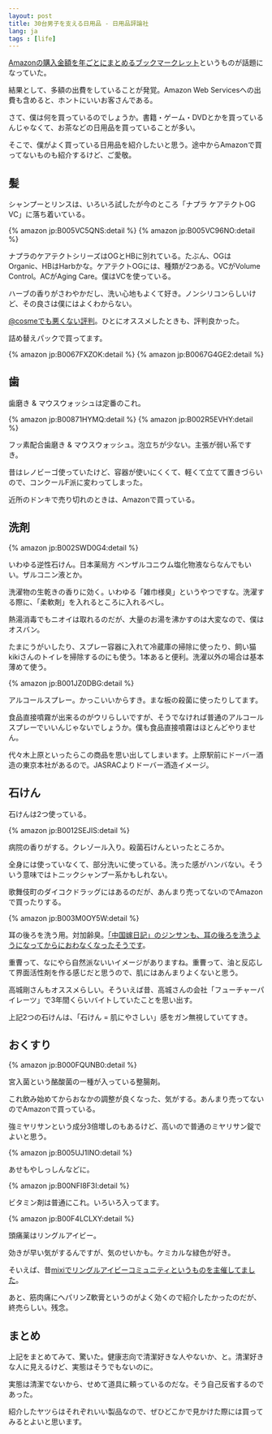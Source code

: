 ```yaml
---
layout: post
title: 30台男子を支える日用品 - 日用品評論社
lang: ja
tags : [life]
---
```

<a href="http://moroya.hatenablog.jp/entry/2013/06/03/225935">Amazonの購入金額を年ごとにまとめるブックマークレット</a>というものが話題になっていた。

結果として、多額の出費をしていることが発覚。Amazon Web Servicesへの出費も含めると、ホントにいいお客さんである。

さて、僕は何を買っているのでしょうか。書籍・ゲーム・DVDとかを買っているんじゃなくて、お茶などの日用品を買っていることが多い。

そこで、僕がよく買っている日用品を紹介したいと思う。途中からAmazonで買ってないものも紹介するけど、ご愛敬。

## 髪

シャンプーとリンスは、いろいろ試したが今のところ「ナプラ ケアテクトOG VC」に落ち着いている。

{% amazon jp:B005VC5QNS:detail %}
{% amazon jp:B005VC96NO:detail %}

ナプラのケアテクトシリーズはOGとHBに別れている。たぶん、OGはOrganic、HBはHarbかな。ケアテクトOGには、種類が2つある。VCがVolume Control。ACがAging Care。僕はVCを使っている。

ハーブの香りがさわやかだし、洗い心地もよくて好き。ノンシリコンらしいけど、その良さは僕にはよくわからない。

<a href="http://www.cosme.net/product/product_id/10033293/top">@cosmeでも悪くない評判</a>。ひとにオススメしたときも、評判良かった。

詰め替えパックで買ってます。

{% amazon jp:B0067FXZOK:detail %}
{% amazon jp:B0067G4GE2:detail %}

## 歯

歯磨き & マウスウォッシュは定番のこれ。

{% amazon jp:B00871HYMQ:detail %}
{% amazon jp:B002R5EVHY:detail %}

フッ素配合歯磨き & マウスウォッシュ。泡立ちが少ない。主張が弱い系ですき。

昔はレノビーゴ使っていたけど、容器が使いにくくて、軽くて立てて置きづらいので、コンクールF派に変わってしまった。

近所のドンキで売り切れのときは、Amazonで買っている。

## 洗剤

{% amazon jp:B002SWD0G4:detail %}

いわゆる逆性石けん。日本薬局方 ベンザルコニウム塩化物液ならなんでもいい。ザルコニン液とか。

洗濯物の生乾きの香りに効く。いわゆる「雑巾様臭」というやつですな。洗濯する際に、「柔軟剤」を入れるところに入れるべし。

熱湯消毒でもニオイは取れるのだが、大量のお湯を沸かすのは大変なので、僕はオスバン。

たまにうがいしたり、スプレー容器に入れて冷蔵庫の掃除に使ったり、飼い猫kikiさんのトイレを掃除するのにも使う。1本あると便利。洗濯以外の場合は基本薄めて使う。

{% amazon jp:B001JZ0DBG:detail %}

アルコールスプレー。かっこいいからすき。まな板の殺菌に使ったりしてます。

食品直接噴霧が出来るのがウリらしいですが、そうでなければ普通のアルコールスプレーでいいんじゃないでしょうか。僕も食品直接噴霧はほとんどやりません。

代々木上原といったらこの商品を思い出してしまいます。上原駅前にドーバー酒造の東京本社があるので。JASRACよりドーバー酒造イメージ。

## 石けん

石けんは2つ使っている。

{% amazon jp:B0012SEJIS:detail %}

病院の香りがする。クレゾール入り。殺菌石けんといったところか。

全身には使っていなくて、部分洗いに使っている。洗った感がハンバない。そういう意味ではトニックシャンプー系かもしれない。

歌舞伎町のダイコクドラッグにはあるのだが、あんまり売ってないのでAmazonで買ったりする。

{% amazon jp:B003M0OY5W:detail %}

耳の後ろを洗う用。対加齢臭。<a href="http://blog.livedoor.jp/keumaya-china/archives/51457896.html">「中国嫁日記」のジンサンも、耳の後ろを洗うようになってからにおわなくなったそうです</a>。

重曹って、なにやら自然派ないいイメージがありますね。重曹って、油と反応して界面活性剤を作る感じだと思うので、肌にはあんまりよくないと思う。

高城剛さんもオススメらしい。そういえば昔、高城さんの会社「フューチャーパイレーツ」で3年間くらいバイトしていたことを思い出す。

上記2つの石けんは、「石けん = 肌にやさしい」感をガン無視していてすき。

## おくすり

{% amazon jp:B000FQUNB0:detail %}

宮入菌という酪酸菌の一種が入っている整腸剤。

これ飲み始めてからおなかの調整が良くなった、気がする。あんまり売ってないのでAmazonで買っている。

強ミヤリサンという成分3倍増しのもあるけど、高いので普通のミヤリサン錠でよいと思う。

{% amazon jp:B005UJ1INO:detail %}

あせもやしっしんなどに。

{% amazon jp:B00NFI8F3I:detail %}

ビタミン剤は普通にこれ。いろいろ入ってます。

{% amazon jp:B00F4LCLXY:detail %}

頭痛薬はリングルアイビー。

効きが早い気がするんですが、気のせいかも。ケミカルな緑色が好き。

そいえば、昔<a href="http://mixi.jp/view_community.pl?id=43125">mixiでリングルアイビーコミュニティというものを主催してました</a>。

あと、筋肉痛にヘパリンZ軟膏というのがよく効くので紹介したかったのだが、終売らしい。残念。

## まとめ

上記をまとめてみて、驚いた。健康志向で清潔好きな人やないか、と。清潔好きな人に見えるけど、実態はそうでもないのに。

実態は清潔でないから、せめて道具に頼っているのだな。そう自己反省するのであった。

紹介したヤツらはそれぞれいい製品なので、ぜひどこかで見かけた際には買ってみるとよいと思います。
